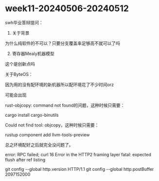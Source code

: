 # week11-20240506-20240512

swh毕业答辩提问：

1. 关于背景

为什么纯软件的不可以？只要分支覆盖率足够高不就可以了吗

2. 寄存器Mealy机器模型

这个是创新点吗


关于ByteOS：

因为用的没有配环境的新机器所以配环境花了不少时间orz

可能会出现

rust-objcopy: command not found的问题，这种时候只需要：

cargo install cargo-binutils


Could not find tool: objcopy，这种时候只需要：

rustup component add llvm-tools-preview

总之环境配好之后就完全没问题了。


error: RPC failed; curl 16 Error in the HTTP2 framing layer
fatal: expected flush after ref listing


git config --global http.version HTTP/1.1
git config --global http.postBuffer 2097152000
